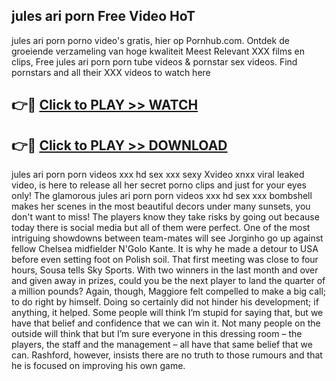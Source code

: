 ## jules ari porn Free Video HoT 

jules ari porn porno video's gratis, hier op Pornhub.com. Ontdek de groeiende verzameling van hoge kwaliteit Meest Relevant XXX films en clips,
Free jules ari porn porn tube videos & pornstar sex videos. Find pornstars and all their XXX videos to watch here


## 👉🔴 [Click to PLAY >> WATCH](http://us.freeplayer.one?title=jules_ari_porn&ref=16D)

## 👉🔴 [Click to PLAY >> DOWNLOAD](http://us.freeplayer.one?title=jules_ari_porn&ref=16D)


jules ari porn porn videos xxx hd sex xxx sexy Xvideo xnxx viral leaked video, is here to release all her secret porno clips and just for your eyes only! The glamorous jules ari porn porn videos xxx hd sex xxx bombshell makes her scenes in the most beautiful decors under many sunsets, you don't want to miss! The players know they take risks by going out because today there is social media but all of them were perfect. One of the most intriguing showdowns between team-mates will see Jorginho go up against fellow Chelsea midfielder N'Golo Kante. It is why he made a detour to USA before even setting foot on Polish soil. That first meeting was close to four hours, Sousa tells Sky Sports. With two winners in the last month and over and given away in prizes, could you be the next player to land the quarter of a million pounds? Again, though, Maggiore felt compelled to make a big call; to do right by himself. Doing so certainly did not hinder his development; if anything, it helped. Some people will think I’m stupid for saying that, but we have that belief and confidence that we can win it. Not many people on the outside will think that but I’m sure everyone in this dressing room – the players, the staff and the management – all have that same belief that we can. Rashford, however, insists there are no truth to those rumours and that he is focused on improving his own game.
